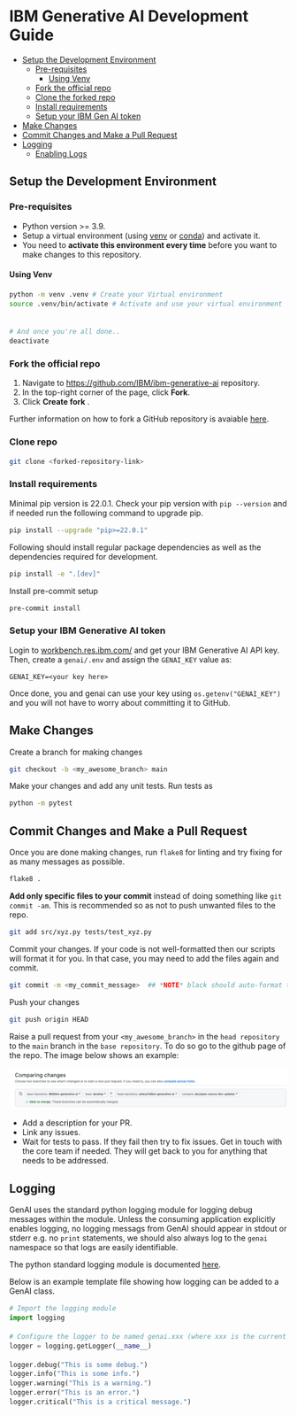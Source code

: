 # IBM Generative AI Development Guide

<!-- vscode-markdown-toc -->
* [Setup the Development Environment](#setup-the-development-environment)
	* [Pre-requisites](#pre-requisites)
		* [Using Venv](#using-venv)
	* [Fork the official repo](#fork-the-official-repo)
    * [Clone the forked repo](#clone-repo)
	* [Install requirements](#install-requirements)
	* [Setup your IBM Gen AI token](#setup-your-ibm-generative-ai-token)
* [Make Changes](#make-changes)
* [Commit Changes and Make a Pull Request](#commit-changes-and-make-a-pull-request)
* [Logging](#logging)
	* [Enabling Logs](#logging)
<!-- * [Deployment Process](#DeploymentProcess)
	* [Automated Release Process](#AutomatedReleaseProcess)
	* [Manual Release Process](#ManualProcess) -->


<!-- vscode-markdown-toc-config
	numbering=false
	autoSave=true
	/vscode-markdown-toc-config -->
<!-- /vscode-markdown-toc -->

## Setup the Development Environment

### Pre-requisites

- Python version >= 3.9.
- Setup a virtual environment (using [venv](https://docs.python.org/3/library/venv.html) or [conda](https://docs.conda.io/projects/conda/en/latest/user-guide/tasks/manage-environments.html)) and activate it.
- You need to **activate this environment every time** before you want to make changes to this repository.

#### Using Venv
```bash
python -m venv .venv # Create your Virtual environment
source .venv/bin/activate # Activate and use your virtual environment


# And once you're all done..
deactivate
```
### Fork the official repo

1. Navigate to https://github.com/IBM/ibm-generative-ai repository.
2. In the top-right corner of the page, click **Fork**.
3. Click **Create fork** .

Further information on how to fork a GitHub repository is avaiable [here](https://docs.github.com/en/get-started/quickstart/fork-a-repo).

### Clone repo

```bash
git clone <forked-repository-link>
```

### Install requirements

Minimal pip version is 22.0.1. Check your pip version with `pip --version` and if needed run the following command to upgrade pip.
```bash
pip install --upgrade "pip>=22.0.1"
```
Following should install regular package dependencies as well as the dependencies required for development.
```bash
pip install -e ".[dev]"
```
Install pre-commit setup
```bash
pre-commit install
```

### Setup your IBM Generative AI token
Login to [workbench.res.ibm.com/](https://workbench.res.ibm.com/) and get your IBM Generative AI API key. Then, create a `genai/.env` and assign the `GENAI_KEY` value as:
```
GENAI_KEY=<your key here>
```

Once done, you and genai can use your key using `os.getenv("GENAI_KEY")` and you will not
have to worry about committing it to GitHub.

## Make Changes
Create a branch for making changes

```bash
git checkout -b <my_awesome_branch> main
```

Make your changes and add any unit tests. Run tests as
```bash
python -m pytest
```

## Commit Changes and Make a Pull Request
Once you are done making changes, run `flake8` for linting and try fixing for as many messages as possible.
```bash
flake8 .
```
**Add only specific files to your commit** instead of doing something like `git commit -am`. This is recommended so as not to push unwanted files to the repo.
```bash
git add src/xyz.py tests/test_xyz.py
```
Commit your changes. If your code is not well-formatted then our scripts will format it for you. In that case, you may need to add the files again and commit.
```bash
git commit -m <my_commit_message>  ## *NOTE* black should auto-format through hooks.
```
Push your changes
```bash
git push origin HEAD
```
Raise a pull request from your `<my_awesome_branch>` in the `head repository` to the `main` branch in the `base repository`. To do so go to the github page of the repo. The image below shows an example:

![image](/documentation/assets/pull_request_from_fork_to_base.png)

- Add a description for your PR.
- Link any issues.
- Wait for tests to pass. If they fail then try to fix issues. Get in touch with the core team if needed. They will get back to you for anything that needs to be addressed.

## Logging

GenAI uses the standard python logging module for logging debug messages within the module. Unless the consuming application explicitly enables logging, no logging messags from GenAI should appear in stdout or stderr e.g. no `print` statements, we should also always log to the `genai` namespace so that logs are easily identifiable.

The python standard logging module is documented [here](https://docs.python.org/3/library/logging.html).

Below is an example template file showing how logging can be added to a GenAI class.

```python
# Import the logging module
import logging

# Configure the logger to be named genai.xxx (where xxx is the current file or class)
logger = logging.getLogger(__name__)

logger.debug("This is some debug.")
logger.info("This is some info.")
logger.warning("This is a warning.")
logger.error("This is an error.")
logger.critical("This is a critical message.")
```
